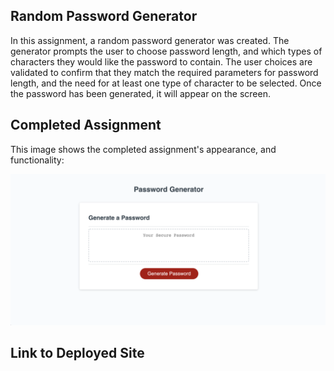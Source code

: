 ## Random Password Generator

In this assignment, a random password generator was created. The generator prompts the user to choose password length, and which types of characters they would like the password to contain. The user choices are validated to confirm that they match the required parameters for password length, and the need for at least one type of character to be selected. Once the password has been generated, it will appear on the screen.

## Completed Assignment

This image shows the completed assignment's appearance, and functionality:

![screenshot of website](./assets/images/screenshot.jpg)

## Link to Deployed Site
